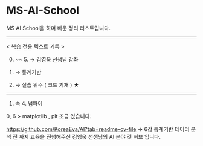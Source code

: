 # MS-AI-School
MS AI School을 하며 배운 정리 리스트입니다.

-------

< 복습 전용 텍스트 기록 >

0. ~~  5. → 김영욱 선생님 강좌

6. → 통계기반

7. → 실습 위주 ( 코드 기재 ) ★

------

1. 속 4.  넘파이

0, 6  > matplotlib , plt 조금 있습니다.

https://github.com/KoreaEva/AI?tab=readme-ov-file -> 6강 통계기반 데이터 분석 전 까지 교육을 진행해주신 김영욱 선생님의 AI 분야 깃 허브 입니다.
